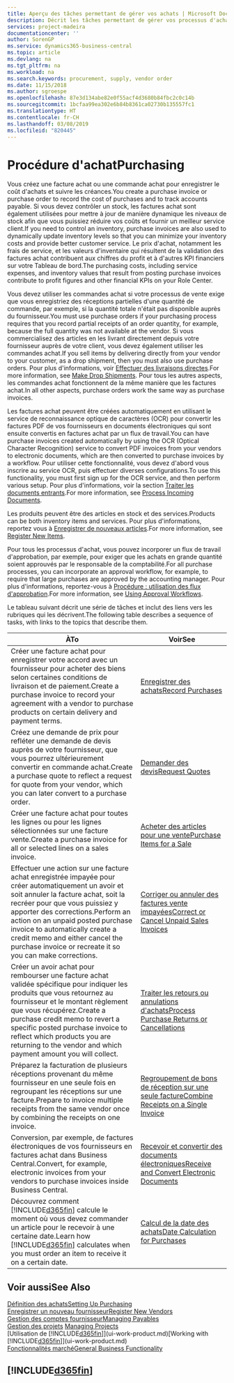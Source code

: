 ```yaml
---
title: Aperçu des tâches permettant de gérer vos achats | Microsoft Docs
description: Décrit les tâches permettant de gérer vos processus d'achat ou d'approvisionnement, y compris le fonctionnement des factures achat et des commandes achat.
services: project-madeira
documentationcenter: ''
author: SorenGP
ms.service: dynamics365-business-central
ms.topic: article
ms.devlang: na
ms.tgt_pltfrm: na
ms.workload: na
ms.search.keywords: procurement, supply, vendor order
ms.date: 11/15/2018
ms.author: sgroespe
ms.openlocfilehash: 87e3d134abe82e0f55acf4d3680b84fbc2c0c14b
ms.sourcegitcommit: 1bcfaa99ea302e6b84b8361ca02730b135557fc1
ms.translationtype: HT
ms.contentlocale: fr-CH
ms.lasthandoff: 03/08/2019
ms.locfileid: "820445"
---
```

# <a name="purchasing"></a><span data-ttu-id="bac83-103">Procédure d'achat</span><span class="sxs-lookup"><span data-stu-id="bac83-103">Purchasing</span></span>
<span data-ttu-id="bac83-104">Vous créez une facture achat ou une commande achat pour enregistrer le coût d'achats et suivre les créances.</span><span class="sxs-lookup"><span data-stu-id="bac83-104">You create a purchase invoice or purchase order to record the cost of purchases and to track accounts payable.</span></span> <span data-ttu-id="bac83-105">Si vous devez contrôler un stock, les factures achat sont également utilisées pour mettre à jour de manière dynamique les niveaux de stock afin que vous puissiez réduire vos coûts et fournir un meilleur service client.</span><span class="sxs-lookup"><span data-stu-id="bac83-105">If you need to control an inventory, purchase invoices are also used to dynamically update inventory levels so that you can minimize your inventory costs and provide better customer service.</span></span> <span data-ttu-id="bac83-106">Le prix d'achat, notamment les frais de service, et les valeurs d'inventaire qui résultent de la validation des factures achat contribuent aux chiffres du profit et à d'autres KPI financiers sur votre Tableau de bord.</span><span class="sxs-lookup"><span data-stu-id="bac83-106">The purchasing costs, including service expenses, and inventory values that result from posting purchase invoices contribute to profit figures and other financial KPIs on your Role Center.</span></span>

<span data-ttu-id="bac83-107">Vous devez utiliser les commandes achat si votre processus de vente exige que vous enregistriez des réceptions partielles d'une quantité de commande, par exemple, si la quantité totale n'était pas disponible auprès du fournisseur.</span><span class="sxs-lookup"><span data-stu-id="bac83-107">You must use purchase orders if your purchasing process requires that you record partial receipts of an order quantity, for example, because the full quantity was not available at the vendor.</span></span> <span data-ttu-id="bac83-108">Si vous commercialisez des articles en les livrant directement depuis votre fournisseur auprès de votre client, vous devez également utiliser les commandes achat.</span><span class="sxs-lookup"><span data-stu-id="bac83-108">If you sell items by delivering directly from your vendor to your customer, as a drop shipment, then you must also use purchase orders.</span></span> <span data-ttu-id="bac83-109">Pour plus d'informations, voir [Effectuer des livraisons directes](sales-how-drop-shipment.md).</span><span class="sxs-lookup"><span data-stu-id="bac83-109">For more information, see [Make Drop Shipments](sales-how-drop-shipment.md).</span></span> <span data-ttu-id="bac83-110">Pour tous les autres aspects, les commandes achat fonctionnent de la même manière que les factures achat.</span><span class="sxs-lookup"><span data-stu-id="bac83-110">In all other aspects, purchase orders work the same way as purchase invoices.</span></span>

<span data-ttu-id="bac83-111">Les factures achat peuvent être créées automatiquement en utilisant le service de reconnaissance optique de caractères (OCR) pour convertir les factures PDF de vos fournisseurs en documents électroniques qui sont ensuite convertis en factures achat par un flux de travail.</span><span class="sxs-lookup"><span data-stu-id="bac83-111">You can have purchase invoices created automatically by using the OCR (Optical Character Recognition) service to convert PDF invoices from your vendors to electronic documents, which are then converted to purchase invoices by a workflow.</span></span> <span data-ttu-id="bac83-112">Pour utiliser cette fonctionnalité, vous devez d'abord vous inscrire au service OCR, puis effectuer diverses configurations.</span><span class="sxs-lookup"><span data-stu-id="bac83-112">To use this functionality, you must first sign up for the OCR service, and then perform various setup.</span></span> <span data-ttu-id="bac83-113">Pour plus d'informations, voir la section [Traiter les documents entrants](across-process-income-documents.md).</span><span class="sxs-lookup"><span data-stu-id="bac83-113">For more information, see [Process Incoming Documents](across-process-income-documents.md).</span></span>      

<span data-ttu-id="bac83-114">Les produits peuvent être des articles en stock et des services.</span><span class="sxs-lookup"><span data-stu-id="bac83-114">Products can be both inventory items and services.</span></span> <span data-ttu-id="bac83-115">Pour plus d'informations, reportez vous à [Enregistrer de nouveaux articles](inventory-how-register-new-items.md).</span><span class="sxs-lookup"><span data-stu-id="bac83-115">For more information, see [Register New Items](inventory-how-register-new-items.md).</span></span>

<span data-ttu-id="bac83-116">Pour tous les processus d'achat, vous pouvez incorporer un flux de travail d'approbation, par exemple, pour exiger que les achats en grande quantité soient approuvés par le responsable de la comptabilité.</span><span class="sxs-lookup"><span data-stu-id="bac83-116">For all purchase processes, you can incorporate an approval workflow, for example, to require that large purchases are approved by the accounting manager.</span></span> <span data-ttu-id="bac83-117">Pour plus d'informations, reportez-vous à [Procédure : utilisation des flux d'approbation](across-how-use-approval-workflows.md).</span><span class="sxs-lookup"><span data-stu-id="bac83-117">For more information, see [Using Approval Workflows](across-how-use-approval-workflows.md).</span></span>

<span data-ttu-id="bac83-118">Le tableau suivant décrit une série de tâches et inclut des liens vers les rubriques qui les décrivent.</span><span class="sxs-lookup"><span data-stu-id="bac83-118">The following table describes a sequence of tasks, with links to the topics that describe them.</span></span>

| <span data-ttu-id="bac83-119">À</span><span class="sxs-lookup"><span data-stu-id="bac83-119">To</span></span> | <span data-ttu-id="bac83-120">Voir</span><span class="sxs-lookup"><span data-stu-id="bac83-120">See</span></span> |
| --- | --- |
| <span data-ttu-id="bac83-121">Créer une facture achat pour enregistrer votre accord avec un fournisseur pour acheter des biens selon certaines conditions de livraison et de paiement.</span><span class="sxs-lookup"><span data-stu-id="bac83-121">Create a purchase invoice to record your agreement with a vendor to purchase products on certain delivery and payment terms.</span></span> |[<span data-ttu-id="bac83-122">Enregistrer des achats</span><span class="sxs-lookup"><span data-stu-id="bac83-122">Record Purchases</span></span>](purchasing-how-record-purchases.md) |
|<span data-ttu-id="bac83-123">Créez une demande de prix pour refléter une demande de devis auprès de votre fournisseur, que vous pourrez ultérieurement convertir en commande achat.</span><span class="sxs-lookup"><span data-stu-id="bac83-123">Create a purchase quote to reflect a request for quote from your vendor, which you can later convert to a purchase order.</span></span>|[<span data-ttu-id="bac83-124">Demander des devis</span><span class="sxs-lookup"><span data-stu-id="bac83-124">Request Quotes</span></span>](purchasing-how-request-quotes.md)|
| <span data-ttu-id="bac83-125">Créer une facture achat pour toutes les lignes ou pour les lignes sélectionnées sur une facture vente.</span><span class="sxs-lookup"><span data-stu-id="bac83-125">Create a purchase invoice for all or selected lines on a sales invoice.</span></span> |[<span data-ttu-id="bac83-126">Acheter des articles pour une vente</span><span class="sxs-lookup"><span data-stu-id="bac83-126">Purchase Items for a Sale</span></span>](purchasing-how-purchase-products-sale.md) |
| <span data-ttu-id="bac83-127">Effectuer une action sur une facture achat enregistrée impayée pour créer automatiquement un avoir et soit annuler la facture achat, soit la recréer pour que vous puissiez y apporter des corrections.</span><span class="sxs-lookup"><span data-stu-id="bac83-127">Perform an action on an unpaid posted purchase invoice to automatically create a credit memo and either cancel the purchase invoice or recreate it so you can make corrections.</span></span> |[<span data-ttu-id="bac83-128">Corriger ou annuler des factures vente impayées</span><span class="sxs-lookup"><span data-stu-id="bac83-128">Correct or Cancel Unpaid Sales Invoices</span></span>](purchasing-how-correct-cancel-unpaid-purchase-invoices.md) |
| <span data-ttu-id="bac83-129">Créer un avoir achat pour rembourser une facture achat validée spécifique pour indiquer les produits que vous retournez au fournisseur et le montant règlement que vous récupérez.</span><span class="sxs-lookup"><span data-stu-id="bac83-129">Create a purchase credit memo to revert a specific posted purchase invoice to reflect which products you are returning to the vendor and which payment amount you will collect.</span></span> |[<span data-ttu-id="bac83-130">Traiter les retours ou annulations d'achats</span><span class="sxs-lookup"><span data-stu-id="bac83-130">Process Purchase Returns or Cancellations</span></span>](purchasing-how-register-new-vendors.md) |
|<span data-ttu-id="bac83-131">Préparez la facturation de plusieurs réceptions provenant du même fournisseur en une seule fois en regroupant les réceptions sur une facture.</span><span class="sxs-lookup"><span data-stu-id="bac83-131">Prepare to invoice multiple receipts from the same vendor once by combining the receipts on one invoice.</span></span>|[<span data-ttu-id="bac83-132">Regroupement de bons de réception sur une seule facture</span><span class="sxs-lookup"><span data-stu-id="bac83-132">Combine Receipts on a Single Invoice</span></span>](purchasing-how-to-combine-receipts.md)|
|<span data-ttu-id="bac83-133">Conversion, par exemple, de factures électroniques de vos fournisseurs en factures achat dans Business Central.</span><span class="sxs-lookup"><span data-stu-id="bac83-133">Convert, for example, electronic invoices from your vendors to purchase invoices inside Business Central.</span></span>|[<span data-ttu-id="bac83-134">Recevoir et convertir des documents électroniques</span><span class="sxs-lookup"><span data-stu-id="bac83-134">Receive and Convert Electronic Documents</span></span>](purchasing-how-to-receive-and-convert-electronic-documents.md)|
| <span data-ttu-id="bac83-135">Découvrez comment [!INCLUDE[d365fin](includes/d365fin_md.md)] calcule le moment où vous devez commander un article pour le recevoir à une certaine date.</span><span class="sxs-lookup"><span data-stu-id="bac83-135">Learn how [!INCLUDE[d365fin](includes/d365fin_md.md)] calculates when you must order an item to receive it on a certain date.</span></span>|[<span data-ttu-id="bac83-136">Calcul de la date des achats</span><span class="sxs-lookup"><span data-stu-id="bac83-136">Date Calculation for Purchases</span></span>](purchasing-date-calculation-for-purchases.md)|

## <a name="see-also"></a><span data-ttu-id="bac83-137">Voir aussi</span><span class="sxs-lookup"><span data-stu-id="bac83-137">See Also</span></span>
[<span data-ttu-id="bac83-138">Définition des achats</span><span class="sxs-lookup"><span data-stu-id="bac83-138">Setting Up Purchasing</span></span>](purchasing-setup-purchasing.md)  
[<span data-ttu-id="bac83-139">Enregistrer un nouveau fournisseur</span><span class="sxs-lookup"><span data-stu-id="bac83-139">Register New Vendors</span></span>](purchasing-how-register-new-vendors.md)  
[<span data-ttu-id="bac83-140">Gestion des comptes fournisseur</span><span class="sxs-lookup"><span data-stu-id="bac83-140">Managing Payables</span></span>](payables-manage-payables.md)  
<span data-ttu-id="bac83-141">[Gestion des projets](projects-manage-projects.md)  </span><span class="sxs-lookup"><span data-stu-id="bac83-141">[Managing Projects](projects-manage-projects.md)  </span></span>  
<span data-ttu-id="bac83-142">[Utilisation de [!INCLUDE[d365fin](includes/d365fin_md.md)]](ui-work-product.md)</span><span class="sxs-lookup"><span data-stu-id="bac83-142">[Working with [!INCLUDE[d365fin](includes/d365fin_md.md)]](ui-work-product.md)</span></span>  
[<span data-ttu-id="bac83-143">Fonctionnalités marché</span><span class="sxs-lookup"><span data-stu-id="bac83-143">General Business Functionality</span></span>](ui-across-business-areas.md)

## [!INCLUDE[d365fin](includes/free_trial_md.md)]  

